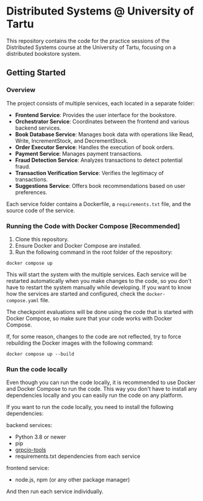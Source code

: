 # Distributed Systems @ University of Tartu

This repository contains the code for the practice sessions of the Distributed Systems course at the University of Tartu, focusing on a distributed bookstore system.

## Getting Started

### Overview

The project consists of multiple services, each located in a separate folder:

- **Frontend Service**: Provides the user interface for the bookstore.
- **Orchestrator Service**: Coordinates between the frontend and various backend services.
- **Book Database Service**: Manages book data with operations like Read, Write, IncrementStock, and DecrementStock.
- **Order Executor Service**: Handles the execution of book orders.
- **Payment Service**: Manages payment transactions.
- **Fraud Detection Service**: Analyzes transactions to detect potential fraud.
- **Transaction Verification Service**: Verifies the legitimacy of transactions.
- **Suggestions Service**: Offers book recommendations based on user preferences.

Each service folder contains a Dockerfile, a `requirements.txt` file, and the source code of the service.

### Running the Code with Docker Compose [Recommended]

1. Clone this repository.
2. Ensure Docker and Docker Compose are installed.
3. Run the following command in the root folder of the repository:

`docker compose up`


This will start the system with the multiple services. Each service will be restarted automatically when you make changes to the code, so you don't have to restart the system manually while developing. If you want to know how the services are started and configured, check the `docker-compose.yaml` file.

The checkpoint evaluations will be done using the code that is started with Docker Compose, so make sure that your code works with Docker Compose.

If, for some reason, changes to the code are not reflected, try to force rebuilding the Docker images with the following command:

`docker compose up --build`


### Run the code locally

Even though you can run the code locally, it is recommended to use Docker and Docker Compose to run the code. This way you don't have to install any dependencies locally and you can easily run the code on any platform.

If you want to run the code locally, you need to install the following dependencies:

backend services:
- Python 3.8 or newer
- pip
- [grpcio-tools](https://grpc.io/docs/languages/python/quickstart/)
- requirements.txt dependencies from each service

frontend service:
- node.js, npm (or any other package manager)

And then run each service individually.
